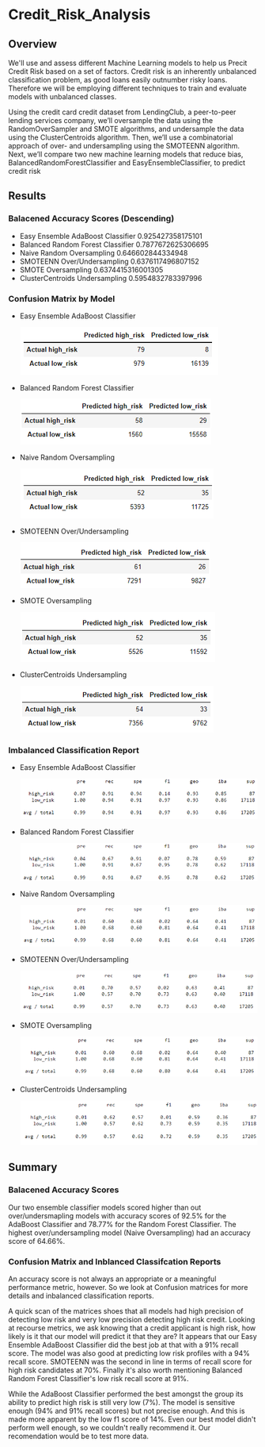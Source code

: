 # Credit_Risk_Analysis

## Overview

We'll use and assess different Machine Learning models to help us Precit Credit Risk  based on a set of factors. Credit risk is an inherently unbalanced classification problem, as good loans easily outnumber risky loans. Therefore we will be employing different techniques to train and evaluate models with unbalanced classes.

Using the credit card credit dataset from LendingClub, a peer-to-peer lending services company, we’ll oversample the data using the RandomOverSampler and SMOTE algorithms, and undersample the data using the ClusterCentroids algorithm. Then, we’ll use a combinatorial approach of over- and undersampling using the SMOTEENN algorithm. Next, we’ll compare two new machine learning models that reduce bias, BalancedRandomForestClassifier and EasyEnsembleClassifier, to predict credit risk

## Results

### Balacened Accuracy Scores (Descending)
 
 -  Easy Ensemble AdaBoost Classifier  0.925427358175101
 -  Balanced Random Forest Classifier  0.7877672625306695
 -  Naive Random Oversampling          0.646602844334948
 -  SMOTEENN Over/Undersampling        0.6376117496807152
 -  SMOTE Oversampling                 0.6374415316001305
 -  ClusterCentroids Undersampling     0.5954832783397996

### Confusion Matrix by Model

 -  Easy Ensemble AdaBoost Classifier
 
    ![EEC](/images/EEC_CM.PNG)
 
 -  Balanced Random Forest Classifier
    
    ![BRFC](/images/BRFC_CM.PNG)
    
 -  Naive Random Oversampling  
    
    ![NRO](/images/NRO_CM.PNG)
    
 -  SMOTEENN Over/Undersampling
    
    ![SMOTEENN](/images/SMOTEENN_CM.PNG)
 
 -  SMOTE Oversampling
   
    ![SMOTE](/images/SMOTE_CM.PNG)
 
 -  ClusterCentroids Undersampling
    
    ![RUS](/images/RUS_CM.PNG)

### Imbalanced Classification Report

 -  Easy Ensemble AdaBoost Classifier
 
    ![EEC](/images/EEC_ICR.PNG)
 
 -  Balanced Random Forest Classifier
    
    ![BRFC](/images/BRFC_ICR.PNG)
    
 -  Naive Random Oversampling  
    
    ![NRO](/images/NRO_ICR.PNG)
    
 -  SMOTEENN Over/Undersampling
    
    ![SMOTEENN](/images/SMOTEENN_ICR.PNG)
 
 -  SMOTE Oversampling
   
    ![SMOTE](/images/SMOTE_ICR.PNG)
 
 -  ClusterCentroids Undersampling
    
    ![RUS](/images/RUS_ICR.PNG)
    
## Summary

### Balacened Accuracy Scores

Our two ensemble classifier models scored higher than out over/undersmapling models with accuracy scores of 92.5% for the AdaBoost Classifier and 78.77% for the Random Forest Classifier. The highest over/undersampling model (Naive Oversampling) had an accuracy score of 64.66%.

### Confusion Matrix and Inblanced Classifcation Reports

An accuracy score is not always an appropriate or a meaningful performance metric, however. So we look at Confusion matrices for more details and inbalanced classification reports. 

A quick scan of the matrices shoes that all models had high precision of detecting low risk and very low precision detecting high risk credit. Looking at recourse metrics, we ask knowing that a credit applicant is high risk, how likely is it that our model will predict it that they are? It appears that our Easy Ensemble AdaBoost Classifier did the best job at that with a 91% recall score. The model was also good at predicting low risk profiles with a 94% recall score. SMOTEENN was the second in line in terms of recall score for high risk candidates at 70%. Finally it's also worth mentioning Balanced Random Forest Classifier's low risk recall score at 91%.

While the AdaBoost Classifier performed the best amongst the group its ability to predict high risk is still very low (7%). The model is sensitive enough (94% and 91% recall scores) but not precise enough. And this is made more apparent by the low f1 score of 14%. Even our best model didn't perform well enough, so we couldn't really recommend it. Our recomendation would be to test more data. 

